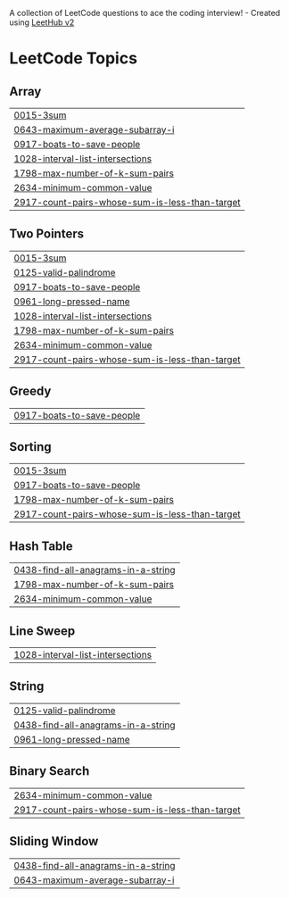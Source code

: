 A collection of LeetCode questions to ace the coding interview! - Created using [LeetHub v2](https://github.com/arunbhardwaj/LeetHub-2.0)
<!---LeetCode Topics Start-->
# LeetCode Topics
## Array
|  |
| ------- |
| [0015-3sum](https://github.com/welidemezene/leetcode_algorithm_problem/tree/master/0015-3sum) |
| [0643-maximum-average-subarray-i](https://github.com/welidemezene/leetcode_algorithm_problem/tree/master/0643-maximum-average-subarray-i) |
| [0917-boats-to-save-people](https://github.com/welidemezene/leetcode_algorithm_problem/tree/master/0917-boats-to-save-people) |
| [1028-interval-list-intersections](https://github.com/welidemezene/leetcode_algorithm_problem/tree/master/1028-interval-list-intersections) |
| [1798-max-number-of-k-sum-pairs](https://github.com/welidemezene/leetcode_algorithm_problem/tree/master/1798-max-number-of-k-sum-pairs) |
| [2634-minimum-common-value](https://github.com/welidemezene/leetcode_algorithm_problem/tree/master/2634-minimum-common-value) |
| [2917-count-pairs-whose-sum-is-less-than-target](https://github.com/welidemezene/leetcode_algorithm_problem/tree/master/2917-count-pairs-whose-sum-is-less-than-target) |
## Two Pointers
|  |
| ------- |
| [0015-3sum](https://github.com/welidemezene/leetcode_algorithm_problem/tree/master/0015-3sum) |
| [0125-valid-palindrome](https://github.com/welidemezene/leetcode_algorithm_problem/tree/master/0125-valid-palindrome) |
| [0917-boats-to-save-people](https://github.com/welidemezene/leetcode_algorithm_problem/tree/master/0917-boats-to-save-people) |
| [0961-long-pressed-name](https://github.com/welidemezene/leetcode_algorithm_problem/tree/master/0961-long-pressed-name) |
| [1028-interval-list-intersections](https://github.com/welidemezene/leetcode_algorithm_problem/tree/master/1028-interval-list-intersections) |
| [1798-max-number-of-k-sum-pairs](https://github.com/welidemezene/leetcode_algorithm_problem/tree/master/1798-max-number-of-k-sum-pairs) |
| [2634-minimum-common-value](https://github.com/welidemezene/leetcode_algorithm_problem/tree/master/2634-minimum-common-value) |
| [2917-count-pairs-whose-sum-is-less-than-target](https://github.com/welidemezene/leetcode_algorithm_problem/tree/master/2917-count-pairs-whose-sum-is-less-than-target) |
## Greedy
|  |
| ------- |
| [0917-boats-to-save-people](https://github.com/welidemezene/leetcode_algorithm_problem/tree/master/0917-boats-to-save-people) |
## Sorting
|  |
| ------- |
| [0015-3sum](https://github.com/welidemezene/leetcode_algorithm_problem/tree/master/0015-3sum) |
| [0917-boats-to-save-people](https://github.com/welidemezene/leetcode_algorithm_problem/tree/master/0917-boats-to-save-people) |
| [1798-max-number-of-k-sum-pairs](https://github.com/welidemezene/leetcode_algorithm_problem/tree/master/1798-max-number-of-k-sum-pairs) |
| [2917-count-pairs-whose-sum-is-less-than-target](https://github.com/welidemezene/leetcode_algorithm_problem/tree/master/2917-count-pairs-whose-sum-is-less-than-target) |
## Hash Table
|  |
| ------- |
| [0438-find-all-anagrams-in-a-string](https://github.com/welidemezene/leetcode_algorithm_problem/tree/master/0438-find-all-anagrams-in-a-string) |
| [1798-max-number-of-k-sum-pairs](https://github.com/welidemezene/leetcode_algorithm_problem/tree/master/1798-max-number-of-k-sum-pairs) |
| [2634-minimum-common-value](https://github.com/welidemezene/leetcode_algorithm_problem/tree/master/2634-minimum-common-value) |
## Line Sweep
|  |
| ------- |
| [1028-interval-list-intersections](https://github.com/welidemezene/leetcode_algorithm_problem/tree/master/1028-interval-list-intersections) |
## String
|  |
| ------- |
| [0125-valid-palindrome](https://github.com/welidemezene/leetcode_algorithm_problem/tree/master/0125-valid-palindrome) |
| [0438-find-all-anagrams-in-a-string](https://github.com/welidemezene/leetcode_algorithm_problem/tree/master/0438-find-all-anagrams-in-a-string) |
| [0961-long-pressed-name](https://github.com/welidemezene/leetcode_algorithm_problem/tree/master/0961-long-pressed-name) |
## Binary Search
|  |
| ------- |
| [2634-minimum-common-value](https://github.com/welidemezene/leetcode_algorithm_problem/tree/master/2634-minimum-common-value) |
| [2917-count-pairs-whose-sum-is-less-than-target](https://github.com/welidemezene/leetcode_algorithm_problem/tree/master/2917-count-pairs-whose-sum-is-less-than-target) |
## Sliding Window
|  |
| ------- |
| [0438-find-all-anagrams-in-a-string](https://github.com/welidemezene/leetcode_algorithm_problem/tree/master/0438-find-all-anagrams-in-a-string) |
| [0643-maximum-average-subarray-i](https://github.com/welidemezene/leetcode_algorithm_problem/tree/master/0643-maximum-average-subarray-i) |
<!---LeetCode Topics End-->